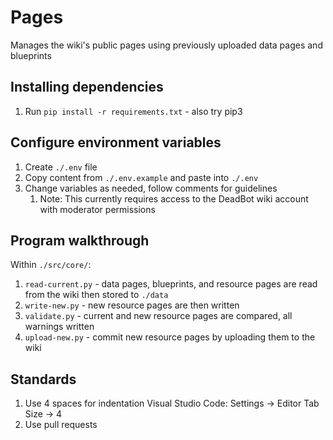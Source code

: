 # Pages
Manages the wiki's public pages using previously uploaded data pages and blueprints

## Installing dependencies
1. Run `pip install -r requirements.txt` - also try pip3

## Configure environment variables
1. Create `./.env` file
2. Copy content from `./.env.example` and paste into `./.env`
3. Change variables as needed, follow comments for guidelines
    1. Note: This currently requires access to the DeadBot wiki account with moderator permissions

## Program walkthrough
Within `./src/core/`:
1. `read-current.py` - data pages, blueprints, and resource pages are read from the wiki then stored to `./data`
2. `write-new.py` - new resource pages are then written
3. `validate.py` - current and new resource pages are compared, all warnings written
4. `upload-new.py` - commit new resource pages by uploading them to the wiki

## Standards
1. Use 4 spaces for indentation
    Visual Studio Code: Settings -> Editor Tab Size -> 4
2. Use pull requests 